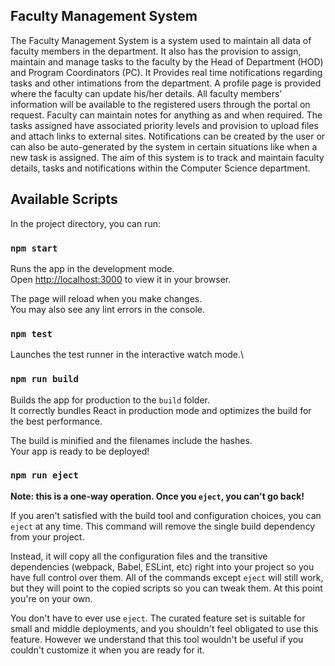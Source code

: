 ## Faculty Management System

The Faculty Management System is a system used to maintain all data of faculty members in the
department. It also has the provision to assign, maintain and manage tasks to
the faculty by the Head of Department (HOD) and Program Coordinators (PC).
It Provides real time notifications regarding tasks and other intimations from the
department. A profile page is provided where the faculty can update his/her
details. All faculty members’ information will be available to the registered
users through the portal on request. Faculty can maintain notes for anything as
and when required.
The tasks assigned have associated priority levels and provision to upload files
and attach links to external sites. Notifications can be created by the user or can
also be auto-generated by the system in certain situations like when a new task
is assigned.
The aim of this system is to track and maintain faculty details, tasks and
notifications within the Computer Science department.

## Available Scripts

In the project directory, you can run:

### `npm start`

Runs the app in the development mode.\
Open [http://localhost:3000](http://localhost:3000) to view it in your browser.

The page will reload when you make changes.\
You may also see any lint errors in the console.

### `npm test`

Launches the test runner in the interactive watch mode.\

### `npm run build`

Builds the app for production to the `build` folder.\
It correctly bundles React in production mode and optimizes the build for the best performance.

The build is minified and the filenames include the hashes.\
Your app is ready to be deployed!

### `npm run eject`

**Note: this is a one-way operation. Once you `eject`, you can't go back!**

If you aren't satisfied with the build tool and configuration choices, you can `eject` at any time. This command will remove the single build dependency from your project.

Instead, it will copy all the configuration files and the transitive dependencies (webpack, Babel, ESLint, etc) right into your project so you have full control over them. All of the commands except `eject` will still work, but they will point to the copied scripts so you can tweak them. At this point you're on your own.

You don't have to ever use `eject`. The curated feature set is suitable for small and middle deployments, and you shouldn't feel obligated to use this feature. However we understand that this tool wouldn't be useful if you couldn't customize it when you are ready for it.
